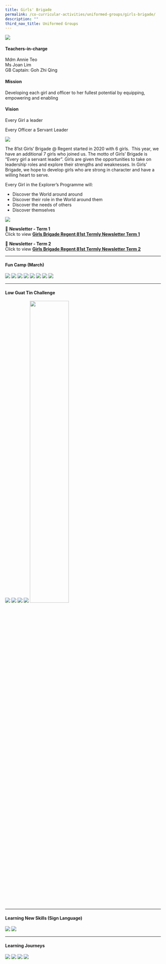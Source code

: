 ```yaml
---
title: Girls' Brigade
permalink: /co-curricular-activities/uniformed-groups/girls-brigade/
description: ""
third_nav_title: Uniformed Groups
---
```

![](/images/CCA/Girls%20Brigade/GBBanner%20-%202023.jpg)

#### Teachers-in-charge  
Mdm Annie Teo  
Ms Joan Lim  
GB Captain: Goh Zhi Qing

#### Mission  
Developing each girl and officer to her fullest potential by equipping, empowering and enabling

#### Vision  
Every Girl a leader

Every Officer a Servant Leader

![](/images/CCA/2022%20Girls%20Brigade%20Formal.jpg)

The 81st Girls’ Brigade @ Regent started in 2020 with 6 girls.  This year, we have an additional 7 girls who joined us. The motto of Girls’ Brigade is “Every girl a servant leader”. Girls are given the opportunities to take on leadership roles and explore their strengths and weaknesses. In Girls’ Brigade, we hope to develop girls who are strong in character and have a willing heart to serve.

Every Girl in the Explorer’s Programme will:

*   Discover the World around around
*   Discover their role in the World around them
*   Discover the needs of others
*   Discover themselves

![](/images/CCA/2022%20Girls%20Brigade%20Fun.jpg)

📖 **Newsletter - Term 1**  
Click to view [**Girls Brigade Regent 81st Termly Newsletter Term 1**](https://www.scribd.com/document/539968074/Girls-Brigade-Regent-81st-Termly-Newsletter-Term-1)

📖 **Newsletter - Term 2**  
Click to view [**Girls Brigade Regent 81st Termly Newsletter Term 2**](https://www.scribd.com/document/539968073/Girls-Brigade-Regent-81st-Termly-Newsletter-Term-2)

---

#### Fun Camp (March)
![](/images/GB%201.jpg)
![](/images/GB%202.jpg)
![](/images/GB%203.jpg)
![](/images/GB%204.jpg)
![](/images/GB%205.jpg)
![](/images/GB%206.jpg)
![](/images/GB%207.jpg)
![](/images/IMG-20210227-WA0001-768x1024.jpg)

---

#### Low Guat Tin Challenge

![](/images/WhatsApp-Image-2021-11-16.jpeg)
![](/images/WhatsApp-Image-2021-11-16-2.jpeg)
![](/images/WhatsApp-Image-2021-11-16-3.jpeg)
![](/images/WhatsApp-Image-2021-11-16-4.jpeg)
<img src="/images/LGT-Trophy.png" 
     style="width:50%">

---

#### Learning New Skills (Sign Language)

![](/images/sign-2-1024x683.png)
![](/images/sign-4-1024x683.png)

---

#### Learning Journeys

![](/images/GB%208.jpg)
![](/images/GB%209.jpg)
![](/images/GB%2010.jpg)
![](/images/GB%2011.jpg)